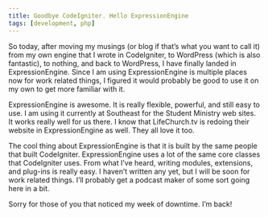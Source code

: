 ```yaml
---
title: Goodbye CodeIgniter. Hello ExpressionEngine
tags: [development, php]
---
```


So today, after moving my musings (or blog if that’s what you want to call it) from my own engine that I wrote in CodeIgniter, to WordPress (which is also fantastic), to nothing, and back to WordPress, I have finally landed in ExpressionEngine. Since I am using ExpressionEngine is multiple places now for work related things, I figured it would probably be good to use it on my own to get more familiar with it.


ExpressionEngine is awesome. It is really flexible, powerful, and still easy to use. I am using it currently at Southeast for the Student Ministry web sites. It works really well for us there. I know that LifeChurch.tv is redoing their website in ExpressionEngine as well. They all love it too.

The cool thing about ExpressionEngine is that it is built by the same people that built CodeIgniter. ExpressionEngine uses a lot of the same core classes that CodeIgniter uses. From what I’ve heard, writing modules, extensions, and plug-ins is really easy. I haven’t written any yet, but I will be soon for work related things. I’ll probably get a podcast maker of some sort going here in a bit.

Sorry for those of you that noticed my week of downtime. I’m back!
